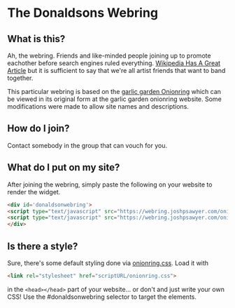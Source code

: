 # The Donaldsons Webring

## What is this?

Ah, the webring. Friends and like-minded people joining up to promote eachother
before search engines ruled everything. [Wikipedia Has A Great Article](https://en.wikipedia.org/wiki/Webring) but it
is sufficient to say that we're all artist friends that want to band together.

This particular webring is based on the [garlic garden Onionring](https://garlic.garden/onionring/) which can be viewed in its original form at the garlic garden onionring website. Some modifications were made to allow site names and descriptions.

## How do I join?

Contact somebody in the group that can vouch for you.

## What do I put on my site?

After joining the webring, simply paste the following on your website to render the widget.

```html
<div id='donaldsonwebring'>
<script type="text/javascript" src="https://webring.joshpsawyer.com/onionring-variables.js"></script>
<script type="text/javascript" src="https://webring.joshpsawyer.com/onionring-widget.js"></script>
</div>
```

## Is there a style?

Sure, there's some default styling done via [onionring.css](onionring.css). Load it with

```html
<link rel="stylesheet" href="scriptURL/onionring.css">
```

in the `<head></head>` part of your website... or don't and just write your own CSS! Use the #donaldsonwebring selector to target the elements.
